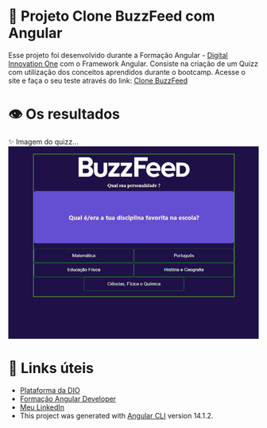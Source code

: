 # 📁 Projeto Clone BuzzFeed com Angular

Esse projeto foi desenvolvido durante a Formação Angular - [Digital Innovation One](https://www.dio.me/) com o Framework Angular. Consiste na criação de um Quizz com utilização dos conceitos aprendidos durante o bootcamp.
Acesse o site e faça o seu teste através do link: [Clone BuzzFeed](https://buzzfedd-mini-clone-qhuc5tipx-iaratassi.vercel.app/) 

 # 👁 Os resultados
 
✨ Imagem do quizz...
![localhost_4200_ (1)](https://github.com/IaraTassi/buzzfedd-mini-clone/blob/master/buzzfedd.png)

# :link: Links úteis
* [Plataforma da DIO](https://www.dio.me/)
* [Formação Angular Developer](https://www.dio.me/bootcamp/formacao-angular-developer)
* [Meu LinkedIn](https://www.linkedin.com/in/iara-tassi-b1879182/)
* This project was generated with [Angular CLI](https://github.com/angular/angular-cli) version 14.1.2.

